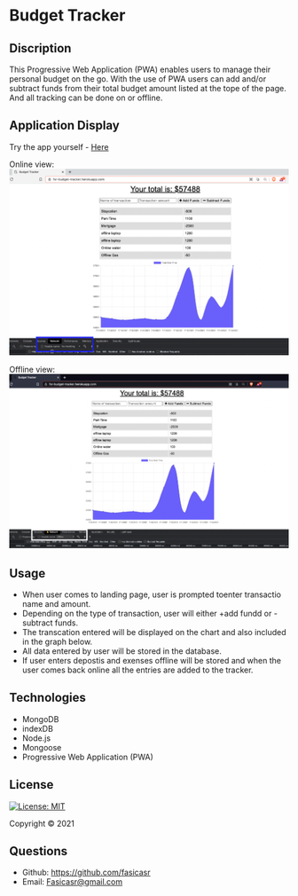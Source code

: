 # Budget Tracker

## Discription 

This Progressive Web Application (PWA) enables users to manage their personal budget on the go. With the use of PWA users can add and/or subtract funds from their total budget amount listed at the tope of the page. And all tracking can be done on or offline. 


## Application Display  

Try the app yourself - [Here](https://fsr-budget-tracker.herokuapp.com/)

Online view:
![Application image](/images/online.png)


Offline view:
![Application image](/images/offline.png)

## Usage

* When user comes to landing page, user is prompted toenter transactio name and amount. 
* Depending on the type of transaction, user will either +add fundd or -subtract funds.
* The transcation entered will be displayed on the chart and also included in the graph below.
* All data entered by user will be stored in the database. 
* If user enters depostis and exenses offline will be stored and when the user comes back online all the entries are added to the tracker. 



## Technologies 

* MongoDB
* indexDB
* Node.js
* Mongoose
* Progressive Web Application (PWA)


## License

[![License: MIT](https://img.shields.io/badge/License-MIT-yellow.svg)](https://opensource.org/licenses/MIT)

Copyright © 2021 

## Questions 

* Github: https://github.com/fasicasr
* Email: Fasicasr@gmail.com